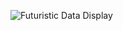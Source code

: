![Futuristic Data Display](https://github.com/user-attachments/assets/fa15f473-f577-4c7c-8607-59b4d20d6cd1)
